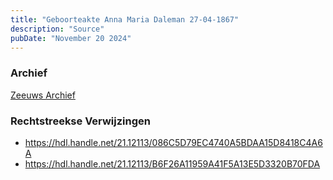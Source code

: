 ```yaml
---
title: "Geboorteakte Anna Maria Daleman 27-04-1867"
description: "Source"
pubDate: "November 20 2024"
---
```


### Archief
[Zeeuws Archief](https://www.zeeuwsarchief.nl/)

### Rechtstreekse Verwijzingen
- https://hdl.handle.net/21.12113/086C5D79EC4740A5BDAA15D8418C4A6A
- https://hdl.handle.net/21.12113/B6F26A11959A41F5A13E5D3320B70FDA